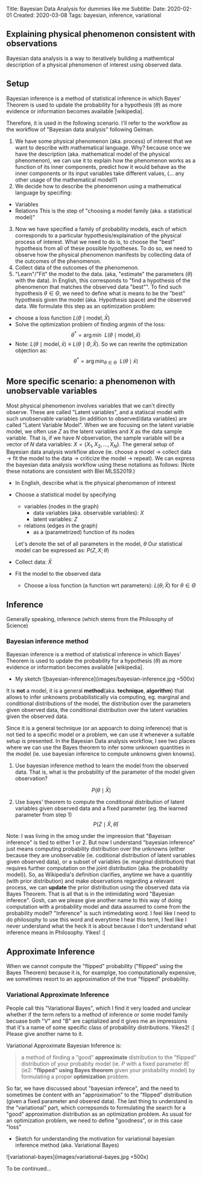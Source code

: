 Title: Bayesian Data Analysis for dummies like me
Subtitle:
Date: 2020-02-01
Created: 2020-03-08
Tags: bayesian, inference, variational

## Explaining physical phenomenon consistent with observations
Bayesian data analysis is a way to iteratively building a mathemtical description of a physical phenomenon of interest using observed data. 

## Setup
Bayesian inference is a method of statistical inference in which Bayes' Theorem is used to update the probability for a hypothesis ($\theta$) as more evidence or information becomes available [wikipedia].

Therefore, it is used in the following scenario. I'll refer to the workflow as the workflow of "Bayesian data analysis" following Gelman.
1. We have some physical phenomenon (aka. process) of interest that we want to describe with mathematical language. Why? because once we have the description (aka. mathematical model of the physical phenomenon), we can use it to explain how the phenomenon works as a function of its inner components, predict how it would behave as the inner components or its input variables take different values, (... any other usage of the mathematical model?)
2. We decide how to describe the phenomenon using a mathematical language by specifing:
  - Variables 
  - Relations
This is the step of "choosing a model family (aka. a statistical model)"
3. Now we have specified a family of probability models, each of which corresponds to a particular hypothesis/explaination of the physical process of interest. What we need to do is, to choose the "best" hypothesis from all of these possible hypotheses. To do so, we need to observe how the physical phenomenon manifests by collecting data of the outcomes of the phenomenon.
4. Collect data of the outcomes of the phenomenon.
5. "Learn"/"Fit" the model to the data.  (aka, "estimate" the parameters ($\theta$) with the data). In English, this corresponds to "find a hypothesis of the phenomenon that matches the observed data "best"".  To find such hypothesis $\theta \in \Theta$, we need to define what is means to be the "best" hypothesis given the model (aka. Hypothesis space) and the observed data. We formulate this step as an optimization problem:
  - choose a loss function $L(\theta \mid \text{model}, \bar{X})$
  - Solve the optimization problem of finding argmin of the loss:
  $$ \theta^{*} = \arg min  ~~ L(\theta \mid \text{model}, \bar{x})$$
  - Note: $L(\theta \mid \text{model}, \bar{x}) \equiv L(\theta \mid \Theta, \bar{X})$. So we can rewrite the optimization objection as: 
  $$ \theta^{*} = \arg min_{\theta \in \Theta}  ~~ L(\theta \mid  \bar{x})$$

## More specific scenario: a phenomenon with unobservable variables
Most physical phenomenon involves variables that we can't directly observe. These are called "Latent variables", and a statiscal model with such unobservable variables (in addition to observed/data variables) are called "Latent Variable Model".  When we are focusing on the latent variable model, we often use $Z$ as the latent variables and $X$ as the data sample variable. That is, if we have $N$ observation, the sample variable will be a vector of $N$ data variables: $X = \{X_1, X_2, \dots , X_N \}$.  The general setup of Bayesian data analysis workflow above (ie. choose a model $\rightarrow$ collect data $\rightarrow$ fit the model to the data $\rightarrow$ criticize the model $\rightarrow$ repeat).  We can express the bayesian data analysis workflow using these notations as follows:
(Note these notations are consistent with Blei MLSS2019.)

- In English, describe what is the physical phenomenon of interest
- Choose a statistical model by specifying
  - variables (nodes in the graph)
    - data variables (aka. observable variables): $X$
    - latent variables: $Z$
  - relations (edges in the graph)
    - as a (parametrized) function of its nodes   
    
  Let's denote the set of all parameters in the model, $\theta$
  Our statistical model can be expressed as: $P(Z,X; \theta)$
- Collect data: $\bar{X}$
- Fit the model to the observed data
  - Choose a loss function (a function wrt parameters): $L(\theta;\bar{X})$ for $\theta \in \Theta$

## Inference 
Generally speaking, inference (which stems from the Philosophy of Science)

### Bayesian inference method
Bayesian inference is a method of statistical inference in which Bayes' Theorem is used to update the probability for a hypothesis ($\theta$) as more evidence or information becomes available [wikipedia].
- My sketch
![bayesian-inference](images/bayesian-inference.jpg =500x)

It is __not__ a model, it is a general __method__(aka. __technique__, __algorithm__) that allows to infer unknowns probabilistically via computing, eg. marginal and conditional distributions of the model, the distribution over the parameters given observed data, the conditional distribution over the latent variables given the observed data.  

Since it is a general technique (or an appoarch to doing inference) that is not tied to a specific model or a problem, we can use it whenever a suitable setup is presented.  In the Bayesian Data analysis workflow, I see two places where we can use the Bayes theorem to infer some unknown quantities in the model (ie. use bayesian inference to compute unknowns given knowns).

1. Use bayesian inference method to learn the model from the observed data. That is, what is the probability of the parameter of the model given observation?

$$ P(\theta \mid \bar{X})$$

2. Use bayes' theorem to compute the conditional distribution of latent variables given observed data and a fixed parameter (eg. the learned parameter from step 1)
$$ P(Z \mid \bar{X}, \bar{\theta})$$

Note: I was living in the smog under the impression that "Bayeisan inference" is tied to either 1 or 2. But now I understand "bayesian inference" just means computing probability distribution over the unknowns (either because they are unobservable (ie. coditional distribution of latent variables given observed data), or a subset of variables (ie. marginal distribution) that requires further computation on the joint distribution (aka. the probability model)). So, as Wikipedia's definition clarifies, anytime we have a quantitiy (with prior distribution) and make observations regarding a relevant process, we can __update__ the prior distribution using the observed data via Bayes Theorem. That is all that is in the intimidating word "Bayesian inferece". Gosh, can we please give another name to this way of doing computation with a probability model and  data assumed to come from the probability model? "Inference" is such intimedating word. I feel like I need to do philosophy to use this word and everytime I hear this term, I feel like I never understand what the heck it is about because I don't understand what inference means in Philosophy. Yikes! :[

## Approximate Inference
When we cannot compute the "flipped" probability ("flipped" using the Bayes Theorem) because it is, for examplge, too computationally expensive, we sometimes resort to an approximation of the true "flipped" probability. 

### Variational Approximate Inference
People call this "Variational Bayes", which I find it very loaded and unclear whether if the term refers to a method of inference or some model family becuase both "V" and "B" are captialized and it gives me an impressions that it's a name of some specific class of probability distributions. Yikes2! :[ Please give another name to it. 

Variational Approximate Bayesian Inference is:

  > a method of finding a "good" __approximate__ distribution to the "flipped" distribution of your probabity model (ie. $P$ with a fixed parameter $\bar{\theta}$) (ie2: __"flipped" using Bayes theorem__ given your probability model) by formulating a proper __optimization__ problem. 

So far, we have discussed about "bayesian inferece", and the need to sometimes be content with an "approximation" to the "flipped" distribution (given a fixed parameter and obsered data). The last thing to understand is the "variational" part, which correpsonds to formulating the search for a "good" approximation distribution as an optimization problem. As usual for an optimization problem, we need to define "goodness", or in this case "loss"

- Sketch for understanding the motivation for variational bayesian inference method (aka. Variational Bayes)

![variational-bayes](images/variational-bayes.jpg =500x)

To be continued...
